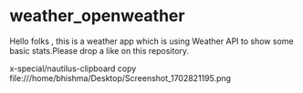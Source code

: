 # weather_openweather

Hello folks , this is a weather app which is using Weather API to show some basic stats.Please drop a like on this repository.

x-special/nautilus-clipboard
copy
file:///home/bhishma/Desktop/Screenshot_1702821195.png
